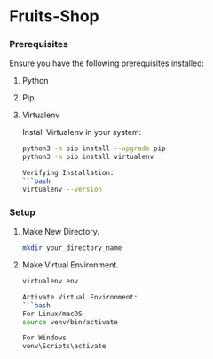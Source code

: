 # Fruits-Shop

### Prerequisites

Ensure you have the following prerequisites installed:

1. Python
2. Pip
3. Virtualenv

    Install Virtualenv in your system:
    ```bash
    python3 -m pip install --upgrade pip
    python3 -m pip install virtualenv

    Verifying Installation:
    ```bash
    virtualenv --version

### Setup

1. Make New Directory.

    ```bash
    mkdir your_directory_name

2. Make Virtual Environment.

    ```bash
    virtualenv env

    Activate Virtual Environment:
    ```bash
    For Linux/macOS
    source venv/bin/activate

    For Windows
    venv\Scripts\activate